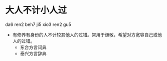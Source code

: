 # 大人不计小人过
da6 ren2 beh7 ji5 xio3 ren2 gu5
+ 有修养有身份的人不计较其他人的过错。常用于谦敬，希望对方宽容自己或他人的过错。
  * 东台方言词典
  * 泰兴方言辞典
